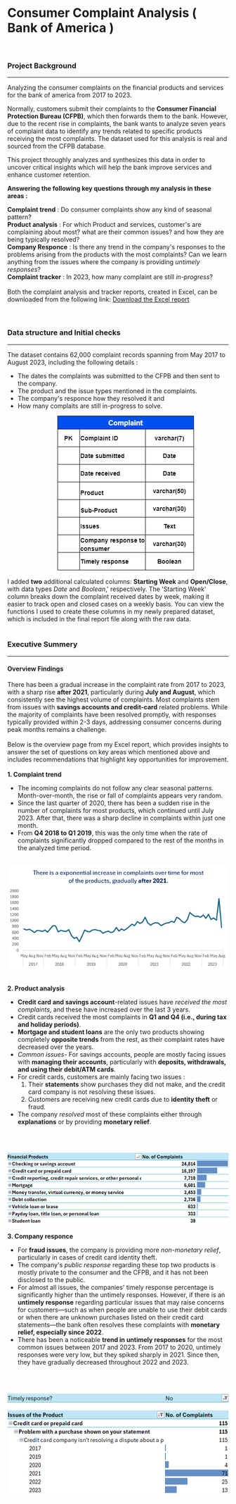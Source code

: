 # Consumer Complaint Analysis ( Bank of America )
<br/> 
<h3>Project Background</h3> 
<hr>
Analyzing the consumer complaints on the financial products and services for the bank of america from 2017 to 2023. 

Normally, customers submit their complaints to the **Consumer Financial Protection Bureau (CFPB)**, which then forwards them to the bank. However, due to the recent rise in complaints, the bank wants to analyze seven years of complaint data to identify any trends related to specific products receiving the most complaints.  The dataset used for this analysis is real and sourced from the CFPB database.<br/> 

This project throughly analyzes and synthesizes this data in order to uncover critical insights which will help the bank improve services and enhance customer retention.

**Answering the following key questions through my analysis in these areas :** <br/> 

**Complaint trend** : Do consumer complaints show any kind of seasonal pattern?<br/> 
**Product analysis** : For which Product and services, customer's are complaining about most? what are their common issues? and how they are being typically resolved?<br/> 
**Company Responce** : Is there any trend in the company's responses to the problems arising from the products with the most complaints? Can we learn anything from the issues where the company is providing *untimely responses*?<br/> 
**Complaint tracker** : In 2023, how many complaint are still *in-progress*?<br/>  
Both the complaint analysis and tracker reports, created in Excel, can be downloaded from the following link: [Download the Excel report](https://github.com/arghanilhub/Customer_Complaint_Analysis/blob/main/Financial_Consumer_Complaints.xlsx) 
<br/> 
<br/> 
<br/> 

<h3>Data structure and Initial checks</h3> 
<hr> 
The dataset contains 62,000 complaint records spanning from May 2017 to August 2023, including the following details :<br/> 

* The dates the complaints was submitted to the CFPB and then sent to the company.<br/> 
* The product and the issue types mentioned in the complaints.<br/>  
* The company's responce how they resolved it and<br/>  
* How many complaits are still in-progress to solve.<br/>


&nbsp; &nbsp; &nbsp; &nbsp; &nbsp; &nbsp; &nbsp; &nbsp; &nbsp; &nbsp; &nbsp; &nbsp; &nbsp; &nbsp; &nbsp;![Complaint ERD](https://github.com/arghanilhub/Customer_Complaint_Analysis/blob/main/complaint_ERD.png) 

I added **two** additional calculated columns: **Starting Week** and **Open/Close**, with data types *Date* and *Boolean*,' respectively. The 'Starting Week' column breaks down the complaint received dates by week, making it easier to track open and closed cases on a weekly basis. You can view the functions I used to create these columns in my newly prepared dataset, which is included in the final report file along with the raw data.   
<br/> 

<h3>Executive Summery</h3> 
<hr> 
<h4>Overview Findings</h4> 

There has been a gradual increase in the complaint rate from 2017 to 2023, with a sharp rise **after 2021**, particularly during **July and August**, which consistently see the highest volume of complaints. Most complaints stem from issues with **savings accounts and credit-card** related problems. While the majority of complaints have been resolved promptly, with responses typically provided within 2-3 days, addressing consumer concerns during peak months remains a challenge.<br/>  
Below is the overview page from my Excel report, which provides insights to answer the set of questions on key areas which mentioned above and includes recommendations that highlight key opportunities for improvement.<br/>  
**1. Complaint trend** 
* The incoming complaints do not follow any clear seasonal patterns. Month-over-month, the rise or fall of complaints appears very random.
* Since the last quarter of 2020, there has been a sudden rise in the number of complaints for most products, which continued until July 2023. After that, there was a sharp decline in complaints within just one month.
* From **Q4 2018 to Q1 2019**, this was the only time when the rate of complaints significantly dropped compared to the rest of the months in the analyzed time period.<br/>


&nbsp; &nbsp; &nbsp; &nbsp; &nbsp; &nbsp; &nbsp; &nbsp; &nbsp; &nbsp; &nbsp; ![complant trend](https://github.com/arghanilhub/Customer_Complaint_Analysis/blob/main/Complaint_trend.png) <br/> 
<br/> 
 
**2. Product analysis** 
* **Credit card and savings account**-related issues have *received the most complaints*, and these have increased over the last 3 years.
* Credit cards received the most complaints in **Q1 and Q4 (i.e., during tax and holiday periods)**.
* **Mortgage and student loans** are the only two products showing completely **opposite trends** from the rest, as their complaint rates have decreased over the years.
* *Common issues*- For savings accounts, people are mostly facing issues with **managing their accounts**, particularly with **deposits, withdrawals, and using their debit/ATM cards**.
* For credit cards, customers are mainly facing two issues :                                                                                 
     1.  Their **statements** show purchases they did not make, and the credit card company is not resolving these issues.
     2.  Customers are receiving new credit cards due to **identity theft** or fraud.
* The company *resolved* most of these complaints either through **explanations** or by providing **monetary relief**.
<br/> 
   
&nbsp; &nbsp; &nbsp; &nbsp; &nbsp; &nbsp; &nbsp; &nbsp; &nbsp; &nbsp; &nbsp; ![product](https://github.com/arghanilhub/Customer_Complaint_Analysis/blob/main/Product.png) <br/> 
<br/> 
**3. Company responce** 
* For **fraud issues**, the company is providing more *non-monetary relief*, particularly in cases of credit card identity theft.
* The company's *public response* regarding these top two products is mostly private to the consumer and the CFPB, and it has not been disclosed to the public.
* For almost all issues, the companies' timely response percentage is significantly higher than the untimely responses. However, if there is an **untimely response** regarding particular issues that may raise concerns for customers—such as when people are unable to use their debit cards or when there are unknown purchases listed on their credit card statements—the bank often resolves these complaints with **monetary relief, especially since 2022**.
* There has been a noticeable **trend in untimely responses** for the most common issues between 2017 and 2023. From 2017 to 2020, untimely responses were very low, but they spiked sharply in 2021. Since then, they have gradually decreased throughout 2022 and 2023.
<br/>

&nbsp; &nbsp; &nbsp; &nbsp; &nbsp; &nbsp; &nbsp; &nbsp; &nbsp; &nbsp; &nbsp; ![untimely responce](https://github.com/arghanilhub/Customer_Complaint_Analysis/blob/main/Untimely_responce.png) 












